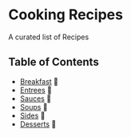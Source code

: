 # Cooking Recipes
A curated list of Recipes

## Table of Contents

+ [Breakfast](recipes/breakfast) :egg:
+ [Entrees](recipes/entrees) :spaghetti:
+ [Sauces](recipes/sauces) :custard:
+ [Soups](recipes/soups) :stew:
+ [Sides](recipes/sides) :fries:
+ [Desserts](recipes/desserts) :ice_cream:
